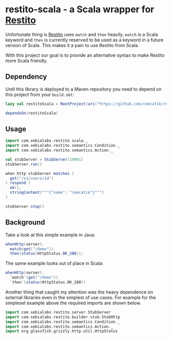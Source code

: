 restito-scala - a Scala wrapper for [Restito](https://github.com/mkotsur/restito)
=============================================

Unfortunate thing is [Restito](https://github.com/mkotsur/restito) uses `match` and
`then` heavily. `match` is a Scala keyword and `then` is currently reserved to be
used as a keyword in a future version of Scala. This makes it a pain to use Restito
from Scala.

With this project our goal is to provide an alternative syntax to make Restito more
Scala friendly.

## Dependency

Until this library is deployed to a Maven repository you need to depend on this project
from your `build.sbt`:

```scala
lazy val restitoScala = RootProject(uri("https://github.com/cemcatik/restito-scala.git"))

dependsOn(restitoScala)
```

## Usage

```scala
import com.xebialabs.restito.scala._
import com.xebialabs.restito.semantics.Condition._
import com.xebialabs.restito.semantics.Action._

val stubServer = StubServer(19001)
stubServer.run()

when http stubServer matches (
  get("/v1/users/id")
) respond (
  ok(),
  stringContent("""{"name": "cemcatik"}""")
)

stubServer.stop()
```

## Background

Take a look at this simple example in Java:

```java
whenHttp(server).
  match(get("/demo")).
  then(status(HttpStatus.OK_200));
```

The same example looks out of place in Scala:

```scala
whenHttp(server).
  `match`(get("/demo")).
  `then`(status(HttpStatus.OK_200))
```

Another thing that caught my attention was the heavy dependence on external libraries
even in the simplest of use cases. For example for the simpleset example above the required
imports are shown below.

```scala
import com.xebialabs.restito.server.StubServer
import com.xebialabs.restito.builder.stub.StubHttp
import com.xebialabs.restito.semantics.Condition._
import com.xebialabs.restito.semantics.Action._
import org.glassfish.grizzly.http.util.HttpStatus
```
